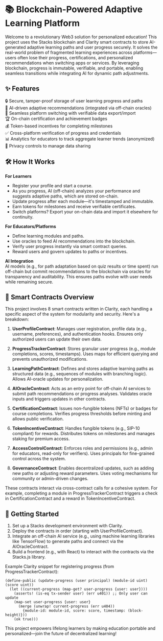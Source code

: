 # 📚 Blockchain-Powered Adaptive Learning Platform

Welcome to a revolutionary Web3 solution for personalized education! This project uses the Stacks blockchain and Clarity smart contracts to store AI-generated adaptive learning paths and user progress securely. It solves the real-world problem of fragmented learning experiences across platforms—users often lose their progress, certifications, and personalized recommendations when switching apps or services. By leveraging blockchain, progress is immutable, verifiable, and portable, enabling seamless transitions while integrating AI for dynamic path adjustments.

## ✨ Features

🔒 Secure, tamper-proof storage of user learning progress and paths  
🤖 AI-driven adaptive recommendations (integrated via off-chain oracles)  
🔄 Seamless platform switching with verifiable data export/import  
🏆 On-chain certification and achievement badges  
💰 Token-based incentives for completing milestones  
✅ Cross-platform verification of progress and credentials  
📊 Analytics for educators to track aggregate learner trends (anonymized)  
🚫 Privacy controls to manage data sharing  

## 🛠 How It Works

**For Learners**  
- Register your profile and start a course.  
- As you progress, AI (off-chain) analyzes your performance and suggests adaptive paths, which are stored on-chain.  
- Update progress after each module—it's timestamped and immutable.  
- Earn tokens for milestones and receive verifiable certificates.  
- Switch platforms? Export your on-chain data and import it elsewhere for continuity.  

**For Educators/Platforms**  
- Define learning modules and paths.  
- Use oracles to feed AI recommendations into the blockchain.  
- Verify user progress instantly via smart contract queries.  
- Reward users and govern updates to paths or incentives.  

**AI Integration**  
AI models (e.g., for path adaptation based on quiz results or time spent) run off-chain but commit recommendations to the blockchain via oracles for transparency and auditability. This ensures paths evolve with user needs while remaining secure.

## 📜 Smart Contracts Overview

This project involves 8 smart contracts written in Clarity, each handling a specific aspect of the system for modularity and security. Here's a breakdown:

1. **UserProfileContract**: Manages user registration, profile data (e.g., username, preferences), and authentication hooks. Ensures only authorized users can update their own data.  

2. **ProgressTrackerContract**: Stores granular user progress (e.g., module completions, scores, timestamps). Uses maps for efficient querying and prevents unauthorized modifications.  

3. **LearningPathContract**: Defines and stores adaptive learning paths as structured data (e.g., sequences of modules with branching logic). Allows AI-oracle updates for personalization.  

4. **AIOracleContract**: Acts as an entry point for off-chain AI services to submit path recommendations or progress analyses. Validates oracle inputs and triggers updates in other contracts.  

5. **CertificationContract**: Issues non-fungible tokens (NFTs) or badges for course completions. Verifies progress thresholds before minting and allows public verification.  

6. **TokenIncentiveContract**: Handles fungible tokens (e.g., SIP-10 compliant) for rewards. Distributes tokens on milestones and manages staking for premium access.  

7. **AccessControlContract**: Enforces roles and permissions (e.g., admin for educators, read-only for verifiers). Uses principals for fine-grained control across the system.  

8. **GovernanceContract**: Enables decentralized updates, such as adding new paths or adjusting reward parameters. Uses voting mechanisms for community or admin-driven changes.  

These contracts interact via cross-contract calls for a cohesive system. For example, completing a module in ProgressTrackerContract triggers a check in CertificationContract and a reward in TokenIncentiveContract.

## 🚀 Getting Started

1. Set up a Stacks development environment with Clarity.  
2. Deploy the contracts in order (starting with UserProfileContract).  
3. Integrate an off-chain AI service (e.g., using machine learning libraries like TensorFlow) to generate paths and connect via the AIOracleContract.  
4. Build a frontend (e.g., with React) to interact with the contracts via the Stacks.js library.  

Example Clarity snippet for registering progress (from ProgressTrackerContract):  
```clarity
(define-public (update-progress (user principal) (module-id uint) (score uint))
  (let ((current-progress (map-get? user-progress {user: user})))
    (asserts! (is-eq tx-sender user) (err u401)) ;; Only user can update
    (map-set user-progress {user: user}
      (merge (unwrap! current-progress (err u404))
        {module-id: module-id, score: score, timestamp: (block-height)}))
    (ok true)))
```

This project empowers lifelong learners by making education portable and personalized—join the future of decentralized learning!